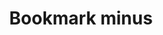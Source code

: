 ---
title: Bookmark minus
tags: ["bookmark", "minus", "remove", "delete", "unmark", "erase", "subtract"]
icon: bookmark-minus
svg: '<svg xmlns="http://www.w3.org/2000/svg" width="24" height="24" fill="none" viewBox="0 0 24 24" stroke-width="1.5" stroke-linecap="round" stroke-linejoin="round" stroke="currentColor"><path d="M7.527 20.841C6.861 21.274 6 20.772 6 19.952V3.942c0-.52.336-.942.75-.942h10.5c.414 0 .75.422.75.942v16.01c0 .82-.861 1.322-1.527.89l-3.946-2.562a.962.962 0 0 0-1.054 0l-3.946 2.56ZM9.5 9.5h5"/></svg>'
---